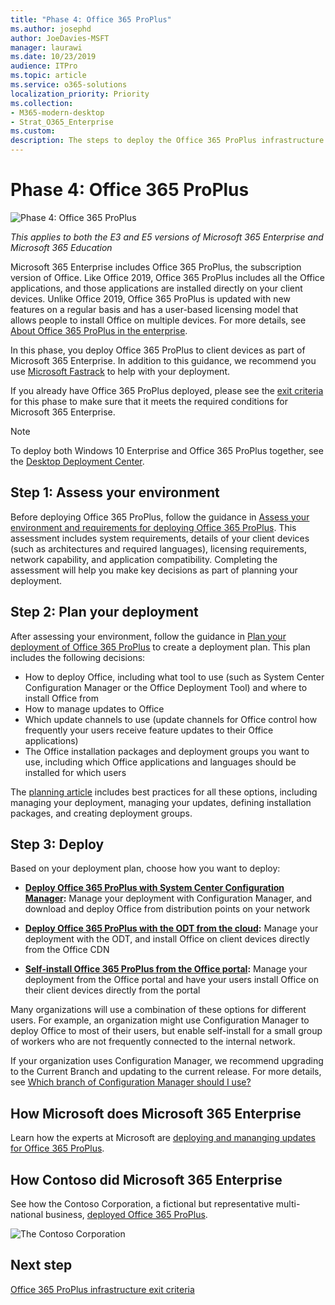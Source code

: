```yaml
---
title: "Phase 4: Office 365 ProPlus"
ms.author: josephd
author: JoeDavies-MSFT
manager: laurawi
ms.date: 10/23/2019
audience: ITPro
ms.topic: article
ms.service: o365-solutions
localization_priority: Priority
ms.collection: 
- M365-modern-desktop
- Strat_O365_Enterprise
ms.custom:
description: The steps to deploy the Office 365 ProPlus infrastructure for Microsoft 365 Enterprise.
---
```


# Phase 4: Office 365 ProPlus

![Phase 4: Office 365 ProPlus](./media/deploy-foundation-infrastructure/O365proplus_icon.png)

*This applies to both the E3 and E5 versions of Microsoft 365 Enterprise and Microsoft 365 Education*

Microsoft 365 Enterprise includes Office 365 ProPlus, the subscription version of Office. Like Office 2019, Office 365 ProPlus includes all the Office applications, and those applications are installed directly on your client devices. Unlike Office 2019, Office 365 ProPlus is updated with new features on a regular basis and has a user-based licensing model that allows people to install Office on multiple devices. For more details, see [About Office 365 ProPlus in the enterprise](https://docs.microsoft.com/deployoffice/about-office-365-proplus-in-the-enterprise).

In this phase, you deploy Office 365 ProPlus to client devices as part of Microsoft 365 Enterprise. In addition to this guidance, we recommend you use [Microsoft Fastrack](https://fasttrack.microsoft.com/office) to help with your deployment. 

If you already have Office 365 ProPlus deployed, please see the [exit criteria](office365proplus-exit-criteria.md) for this phase to make sure that it meets the required conditions for Microsoft 365 Enterprise.

>[!Note]
>To deploy both Windows 10 Enterprise and Office 365 ProPlus together, see the [Desktop Deployment Center](desktop-deployment-center-home.md).
>

## Step 1: Assess your environment

Before deploying Office 365 ProPlus, follow the guidance in [Assess your environment and requirements for deploying Office 365 ProPlus](https://docs.microsoft.com/DeployOffice/assess-office-365-proplus). This assessment includes system requirements, details of your client devices (such as architectures and required languages), licensing requirements, network capability, and application compatibility. Completing the assessment will help you make key decisions as part of planning your deployment.

## Step 2: Plan your deployment

After assessing your environment, follow the guidance in [Plan your deployment of Office 365 ProPlus](https://docs.microsoft.com/DeployOffice/plan-office-365-proplus) to create a deployment plan. This plan includes the following decisions: 

- How to deploy Office, including what tool to use (such as System Center Configuration Manager or the Office Deployment Tool) and where to install Office from
- How to manage updates to Office
- Which update channels to use (update channels for Office control how frequently your users receive feature updates to their Office applications)
- The Office installation packages and deployment groups you want to use, including which Office applications and languages should be installed for which users

The [planning article](https://docs.microsoft.com/DeployOffice/plan-office-365-proplus) includes best practices for all these options, including managing your deployment, managing your updates, defining installation packages, and creating deployment groups. 

## Step 3: Deploy

Based on your deployment plan, choose how you want to deploy:

- **[Deploy Office 365 ProPlus with System Center Configuration Manager](https://docs.microsoft.com/deployoffice/deploy-office-365-proplus-with-system-center-configuration-manager):** Manage your deployment with Configuration Manager, and download and deploy Office from distribution points on your network

- **[Deploy Office 365 ProPlus with the ODT from the cloud](https://docs.microsoft.com/deployoffice/deploy-office-365-proplus-from-the-cloud):** Manage your deployment with the ODT, and install Office on client devices directly from the Office CDN
 
- **[Self-install Office 365 ProPlus from the Office portal](https://support.office.com/article/Download-and-install-or-reinstall-Office-365-or-Office-2016-on-a-PC-or-Mac-4414EAAF-0478-48BE-9C42-23ADC4716658):** Manage your deployment from the Office portal and have your users install Office on their client devices directly from the portal

Many organizations will use a combination of these options for different users. For example, an organization might use Configuration Manager to deploy Office to most of their users, but enable self-install for a small group of workers who are not frequently connected to the internal network. 

If your organization uses Configuration Manager, we recommend upgrading to the Current Branch and updating to the current release. For more details, see [Which branch of Configuration Manager should I use?](https://docs.microsoft.com/sccm/core/understand/which-branch-should-i-use)

## How Microsoft does Microsoft 365 Enterprise

Learn how the experts at Microsoft are [deploying and mananging updates for Office 365 ProPlus](https://www.microsoft.com/itshowcase/deploying-and-managing-microsoft-365#primaryR7).

## How Contoso did Microsoft 365 Enterprise

See how the Contoso Corporation, a fictional but representative multi-national business, [deployed Office 365 ProPlus](contoso-o365pp.md).

![The Contoso Corporation](./media/contoso-overview/contoso-icon.png)

## Next step

[Office 365 ProPlus infrastructure exit criteria](office365proplus-exit-criteria.md)
